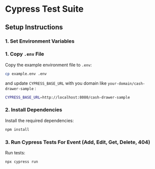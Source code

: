 # Cypress Test Suite

## Setup Instructions

### 1. Set Environment Variables

### 1. Copy `.env` File


Copy the example environment file to `.env`:

```bash
cp example.env .env
```

and update `CYPRESS_BASE_URL` with you domain like `your-domain/cash-drawer-sample` :

```bash
CYPRESS_BASE_URL=http://localhost:8080/cash-drawer-sample
```


### 2. Install Dependencies

Install the required dependencies:

```bash
npm install
```

### 3. Run Cypress Tests For Event (Add, Edit, Get, Delete, 404)

Run tests:

```bash
npx cypress run
```
